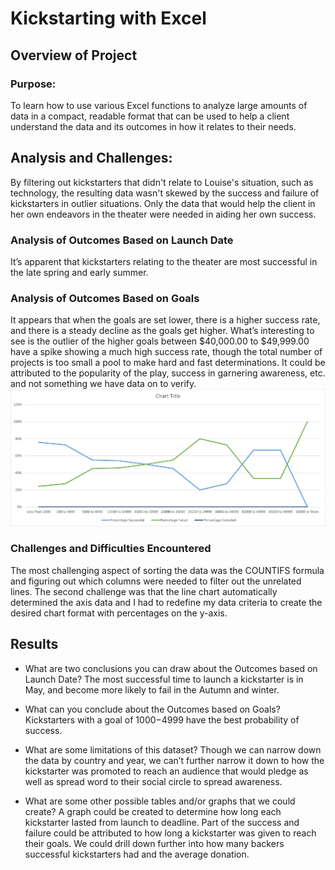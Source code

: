 # Kickstarting with Excel

## Overview of Project

### Purpose: 
To learn how to use various Excel functions to analyze large amounts of data in a compact, readable format that can be used to help a client understand the data and its outcomes in how it relates to their needs.

## Analysis and Challenges: 
By filtering out kickstarters that didn't relate to Louise's situation, such as technology, the resulting data wasn't skewed by the success and failure of kickstarters in outlier situations.  Only the data that would help the client in her own endeavors in the theater were needed in aiding her own success.  

### Analysis of Outcomes Based on Launch Date
It’s apparent that kickstarters relating to the theater are most successful in the late spring and early summer.


### Analysis of Outcomes Based on Goals
It appears that when the goals are set lower, there is a higher success rate, and there is a steady decline as the goals get higher.  What’s interesting to see is the outlier of the higher goals between $40,000.00 to $49,999.00 have a spike showing a much high success rate, though the total number of projects is too small a pool to make hard and fast determinations.  It could be attributed to the popularity of the play, success in garnering awareness, etc. and not something we have data on to verify.
![Outcomes vs Goals.png](https://github.com/HopeAkrout/kickstarter-analysis/blob/main/resources/Outcomes_vs_Goals.png)

### Challenges and Difficulties Encountered
The most challenging aspect of sorting the data was the COUNTIFS formula and figuring out which columns were needed to filter out the unrelated lines.  The second challenge was that the line chart automatically determined the axis data and I had to redefine my data criteria to create the desired chart format with percentages on the y-axis.

## Results

- What are two conclusions you can draw about the Outcomes based on Launch Date?
The most successful time to launch a kickstarter is in May, and become more likely to fail in the Autumn and winter.

- What can you conclude about the Outcomes based on Goals?
Kickstarters with a goal of $1000-$4999 have the best probability of success.

- What are some limitations of this dataset?
Though we can narrow down the data by country and year, we can’t further narrow it down to how the kickstarter was promoted to reach an audience that would pledge as well as spread word to their social circle to spread awareness.

- What are some other possible tables and/or graphs that we could create?
A graph could be created to determine how long each kickstarter lasted from launch to deadline.  Part of the success and failure could be attributed to how long a kickstarter was given to reach their goals.  We could drill down further into how many backers successful kickstarters had and the average donation.


